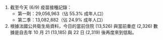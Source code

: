 1. 截至今天 (6/9) 疫苗接種記錄：
   - 第一劑：29,056,963（佔 55.3% 成年人口）
   - 第二季：13,082,882（佔 24.9% 成年人口）
1. 根據法國公共衛生局資料，今日的當前住院 (13,526) 與當前重症 (2,326) 數據是自去年 10 月 21 (13,185) 與 22 日 (2,319) 後再度來到低點。
